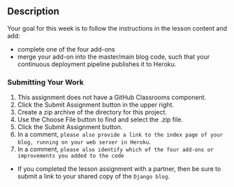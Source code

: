 ## Description
Your goal for this week is to follow the instructions in the lesson content and add:
- complete one of the four add-ons
- merge your add-on into the master/main blog code, such that your continuous deployment pipeline publishes it to Heroku.


### Submitting Your Work 
1. This assignment does not have a GitHub Classrooms component.
1. Click the Submit Assignment button in the upper right.
1. Create a zip archive of the directory for this project.
1. Use the Choose File button to find and select the .zip file.
1. Click the Submit Assignment button.
1. In a comment, `please also provide a link to the index page of your blog, running on your web server in Heroku`.
1. In a comment, `please also identify which of the four add-ons or improvements you added to the code`

- If you completed the lesson assignment with a partner, then be sure to submit a link to your shared copy of the `Django blog`.